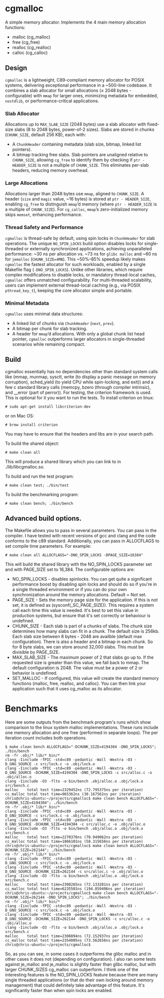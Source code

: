 # cgmalloc
A simple memory allocator. Implements the 4 main memory allocation functions:
* malloc (cg_malloc)
* free (cg_free)
* realloc (cg_realloc)
* calloc (cg_calloc)

## Design
`cgmalloc` is a lightweight, C89-compliant memory allocator for POSIX systems, delivering exceptional performance in a ~500-line codebase. It combines a slab allocator for small allocations (≤ 2048 bytes - configurable) with `mmap` for larger ones, minimizing metadata for embedded, `nostdlib`, or performance-critical applications.

### Slab Allocator
Allocations up to `MAX_SLAB_SIZE` (2048 bytes) use a slab allocator with fixed-size slabs (8 to 2048 bytes, power-of-2 sizes). Slabs are stored in chunks (`CHUNK_SIZE`, default 256 KB), each with:
- A `ChunkHeader` containing metadata (slab size, bitmap, linked list pointers).
- A bitmap tracking free slabs.
Slab pointers are unaligned relative to `CHUNK_SIZE`, allowing `cg_free` to identify them by checking if `ptr - HEADER_SIZE` is not a multiple of `CHUNK_SIZE`. This eliminates per-slab headers, reducing memory overhead.

### Large Allocations
Allocations larger than 2048 bytes use `mmap`, aligned to `CHUNK_SIZE`. A header (`size` and `magic` value, ~16 bytes) is stored at `ptr - HEADER_SIZE`, enabling `cg_free` to distinguish `mmap`’d memory (where `ptr - HEADER_SIZE` is a multiple of `CHUNK_SIZE`). For `cg_calloc`, `mmap`’s zero-initialized memory skips `memset`, enhancing performance.

### Thread Safety and Performance
`cgmalloc` is thread-safe by default, using spin locks in `ChunkHeader` for slab operations. The unique `NO_SPIN_LOCKS` build option disables locks for single-threaded or externally synchronized applications, achieving unparalleled performance: ~30 ns per allocation vs. ~73 ns for `glibc malloc` and ~60 ns for `jemalloc` (`CHUNK_SIZE=4MB`). This ~50%–85% speedup likely makes `cgmalloc` the fastest allocator for such workloads, enabled by a single Makefile flag (`-DNO_SPIN_LOCKS`). Unlike other libraries, which require complex modifications to disable locks, or mandatory thread-local caches, `cgmalloc` offers unmatched configurability. For multi-threaded scalability, users can implement external thread-local caching (e.g., via POSIX `pthread_key_t`), keeping the core allocator simple and portable.

### Minimal Metadata
`cgmalloc` uses minimal data structures:
- A linked list of chunks via `ChunkHeader` (`next`, `prev`).
- A bitmap per chunk for slab tracking.
- A header for `mmap`’d allocations.
With only a global chunk list head pointer, `cgmalloc` outperforms larger allocators in single-threaded scenarios while remaining compact.


## Build
cgmalloc essentially has no dependencies other than standard system calls like (mmap, munmap, sysctl, write (to display a panic message on memory corruption), sched_yield (to yield CPU while spin-locking, and exit)) and a few c standard library calls (memcpy, bzero (through compiler intrinsic), and __error (part of perror)). For testing, the criterion framework is used. This is optional for it you want to run the tests. To install criterion on linux:

```# sudo apt-get install libcriterion-dev```

or on Mac OS:

```# brew install criterion```

You may have to ensure that the headers and libs are in your search path.

To build the shared object:

```# make clean all```

This will produce a shared library which you can link to in ./lib/libcgmalloc.so.

To build and run the test program:

```# make clean test; ./bin/test```

To build the benchmarking program:

```# make clean bench; ./bin/bench```

## Advanced build options.

The Makefile allows you to pass in several parameters. You can pass in the compiler. I have tested with recent versions of gcc and clang and the code conforms to the c89 standard. Additionally, you can pass in ALLOCFLAGS to set compile time parameters. For example:

```# make clean all ALLOCFLAGS="-DNO_SPIN_LOCKS -DPAGE_SIZE=16384"```

This will build the shared library with the NO_SPIN_LOCKS parameter set and with PAGE_SIZE set to 16,384. The configurable options are:

* NO_SPIN_LOCKS - disables spinlocks. You can get quite a significant performance boost by disabling spin locks and should do so if you're in a single threaded environment or if you can do your own synchronization around the memory allocations. Default = Not set.
* PAGE_SIZE - Sets the memory page size for the application. If this is not set, it is defined as (sysconf(_SC_PAGE_SIZE)). This requires a system call each time this value is needed. It's best to set this value in production systems, but ensure that it's set correctly or behaviour is undefined.
* CHUNK_SIZE - Each slab is part of a chunks of slabs. The chunk size determines how many slabs can fit in a chunk. The default size is 256kb. Each slab size between 8 bytes - 2048 are availble (default max configuration). There is also a header and a bitmap in each chunk. So for 8 byte slabs, we can store around 32,000 slabs. This must be divisible by PAGE_SIZE.
* MAX_SLAB_SIZE - The maximum power of 2 that slabs go up to. If the requested size is greater than this value, we fall back to mmap. The default configuration is 2048. The value must be a power of 2 or behavior is undefined.
* SET_MALLOC - If configured, this value will create the standard memory functions (malloc, free, realloc, and calloc). You can then link your application such that it uses cg_malloc as its allocator.

# Benchmarks
Here are some outputs from the benchmark program's runs which show comparison to the linux system malloc implementations. These runs include one memory allocation and one free (performed in separate loops). The per iteration count includes both operations.

```
$ make clean bench ALLOCFLAGS="-DCHUNK_SIZE=4194304 -DNO_SPIN_LOCKS"; ./bin/bench
rm -fr .obj/* lib/* bin/*
clang -Iinclude -fPIC -std=c89 -pedantic -Wall -Wextra -O3 -D_GNU_SOURCE -c src/lock.c -o .obj/lock.o
clang -Iinclude -fPIC -std=c89 -pedantic -Wall -Wextra -O3 -D_GNU_SOURCE -DCHUNK_SIZE=4194304 -DNO_SPIN_LOCKS -c src/alloc.c -o .obj/alloc.o
clang -Iinclude -O3 -flto -o bin/bench .obj/alloc.o .obj/lock.o src/bench.c
malloc    total test time=2329452ns (72.795375ns per iteration)
cc_malloc total test time=965362ns (30.167562ns per iteration)
chris@chris-ubuntu:~/projects/cgmalloc$ make clean bench ALLOCFLAGS="-DCHUNK_SIZE=4194304"; ./bin/bench
rm -fr .obj/* lib/* bin/*
clang -Iinclude -fPIC -std=c89 -pedantic -Wall -Wextra -O3 -D_GNU_SOURCE -c src/lock.c -o .obj/lock.o
clang -Iinclude -fPIC -std=c89 -pedantic -Wall -Wextra -O3 -D_GNU_SOURCE -DCHUNK_SIZE=4194304 -c src/alloc.c -o .obj/alloc.o
clang -Iinclude -O3 -flto -o bin/bench .obj/alloc.o .obj/lock.o src/bench.c
malloc    total test time=2270370ns (70.949062ns per iteration)
cc_malloc total test time=1866101ns (58.315656ns per iteration)
chris@chris-ubuntu:~/projects/cgmalloc$ make clean bench ALLOCFLAGS="-DCHUNK_SIZE=262144"; ./bin/bench
rm -fr .obj/* lib/* bin/*
clang -Iinclude -fPIC -std=c89 -pedantic -Wall -Wextra -O3 -D_GNU_SOURCE -c src/lock.c -o .obj/lock.o
clang -Iinclude -fPIC -std=c89 -pedantic -Wall -Wextra -O3 -D_GNU_SOURCE -DCHUNK_SIZE=262144 -c src/alloc.c -o .obj/alloc.o
clang -Iinclude -O3 -flto -o bin/bench .obj/alloc.o .obj/lock.o src/bench.c
malloc    total test time=2308265ns (72.133281ns per iteration)
cc_malloc total test time=6235501ns (194.859406ns per iteration)
chris@chris-ubuntu:~/projects/cgmalloc$ make clean bench ALLOCFLAGS="-DCHUNK_SIZE=262144 -DNO_SPIN_LOCKS"; ./bin/bench
rm -fr .obj/* lib/* bin/*
clang -Iinclude -fPIC -std=c89 -pedantic -Wall -Wextra -O3 -D_GNU_SOURCE -c src/lock.c -o .obj/lock.o
clang -Iinclude -fPIC -std=c89 -pedantic -Wall -Wextra -O3 -D_GNU_SOURCE -DCHUNK_SIZE=262144 -DNO_SPIN_LOCKS -c src/alloc.c -o .obj/alloc.o
clang -Iinclude -O3 -flto -o bin/bench .obj/alloc.o .obj/lock.o src/bench.c
malloc    total test time=2308894ns (72.152937ns per iteration)
cc_malloc total test time=2354005ns (73.562656ns per iteration)
chris@chris-ubuntu:~/projects/cgmalloc$ 
```

So, as you can see, in some cases it outperforms the glibc malloc and in other cases it does not (depending on configuration). I also ran some tests against je_malloc and je_malloc is slightly faster than glibc malloc, but with larger CHUNK_SIZES cg_malloc can outperform. I think one of the interesting features is the NO_SPIN_LOCKS feature because there are many single threaded applications (or that do their own locking around memory management) that could definitely take advantage of this feature. It's significantly faster than when spin locks are enabled.
